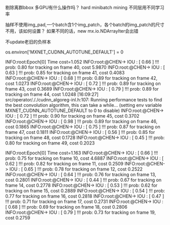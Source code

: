 剔除离群bbox
多GPU有什么操作吗？
hard minibatch mining
不同层用不同学习率


抽样不使用img_pad,一个batch含1个img_patch，各个batch的img_patch的尺寸不用，该如何设置？
如果不同的话，new mx.io.NDArrayIter会出错


不update老旧的负样本


os.environ['MXNET_CUDNN_AUTOTUNE_DEFAULT'] = 0



INFO:root:Epoch[0] Time cost=1.052
INFO:root:@CHEN-> IOU : [ 0.66 ] !!!  prob: 0.80 for tracking on frame 40, cost 5.9870
INFO:root:@CHEN-> IOU : [ 0.63 ] !!!  prob: 0.85 for tracking on frame 41, cost 0.4083
INFO:root:@CHEN-> IOU : [ 0.68 ] !!!  prob: 0.89 for tracking on frame 42, cost 1.0273
INFO:root:@CHEN-> IOU : [ 0.72 ] !!!  prob: 0.89 for tracking on frame 43, cost 0.3689
INFO:root:@CHEN-> IOU : [ 0.79 ] !!!  prob: 0.89 for tracking on frame 44, cost 1.0248
[16:09:27] src/operator/././cudnn_algoreg-inl.h:107: Running performance tests to find the best convolution algorithm, this can take a while... (setting env variable MXNET_CUDNN_AUTOTUNE_DEFAULT to 0 to disable)
INFO:root:@CHEN-> IOU : [ 0.72 ] !!!  prob: 0.90 for tracking on frame 45, cost 0.3702
INFO:root:@CHEN-> IOU : [ 0.98 ] !!!  prob: 0.89 for tracking on frame 46, cost 0.1865
INFO:root:@CHEN-> IOU : [ 0.75 ] !!!  prob: 0.87 for tracking on frame 47, cost 0.1811
INFO:root:@CHEN-> IOU : [ 0.56 ] !!!  prob: 0.85 for tracking on frame 48, cost 0.1728
INFO:root:@CHEN-> IOU : [ 0.45 ] !!!  prob: 0.80 for tracking on frame 49, cost 0.2023

INFO:root:Epoch[0] Time cost=1.163
INFO:root:@CHEN-> IOU : [ 0.66 ] !!!  prob: 0.75 for tracking on frame 10, cost 4.6887
INFO:root:@CHEN-> IOU : [ 0.62 ] !!!  prob: 0.82 for tracking on frame 11, cost 0.2509
INFO:root:@CHEN-> IOU : [ 0.65 ] !!!  prob: 0.78 for tracking on frame 12, cost 0.2522
INFO:root:@CHEN-> IOU : [ 0.64 ] !!!  prob: 0.76 for tracking on frame 13, cost 0.2801
INFO:root:@CHEN-> IOU : [ 0.44 ] !!!  prob: 0.67 for tracking on frame 14, cost 0.2778
INFO:root:@CHEN-> IOU : [ 0.53 ] !!!  prob: 0.62 for tracking on frame 15, cost 0.2889
INFO:root:@CHEN-> IOU : [ 0.54 ] !!!  prob: 0.77 for tracking on frame 16, cost 0.2818
INFO:root:@CHEN-> IOU : [ 0.47 ] !!!  prob: 0.71 for tracking on frame 17, cost 0.2731
INFO:root:@CHEN-> IOU : [ 0.68 ] !!!  prob: 0.69 for tracking on frame 18, cost 0.2806
INFO:root:@CHEN-> IOU : [ 0.79 ] !!!  prob: 0.73 for tracking on frame 19, cost 0.2759